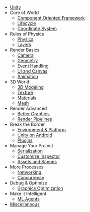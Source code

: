 * [Unity](README.md)
* Core of World
    * [Component Oriented Framework](component-oriented-framework.md)
    * [Lifecycle](lifecycle.md)
    * [Coordinate System](coordinate-system.md)
* Rules of Physics
    * [Physics](physics.md)
    * [Layers](layers.md)
* Render Basics
    * [Camera](camera.md)
    * [Geometry](geometry.md)
    * [Event Handling](event-handling.md)
    * [UI and Canvas](ui-and-canvas.md)
    * [Animation](animation.md)
* 3D World
    * [3D Modeling](3d-modeling/README.md)
    * [Texture](3d-modeling/texture.md)
    * [Materials](3d-modeling/materials.md)
    * [Mesh](3d-modeling/mesh.md)
* Render Advanced
    * [Better Graphics](better-graphics.md)
    * [Render Pipelines](render-pipelines.md)
* Break the Border
    * [Environment & Platform](environment-and-platform.md)
    * [Unity on Android](unity-on-android.md)
    * [Plugins](plugins.md)
* Manage Your Project
    * [Serialization](serialization.md)
    * [Customize Inspector](customize-inspector.md)
    * [Assets and Scenes](assets-and-scenes.md)
* More Processes
    * [Networking](networking.md)
    * [Concurrency](concurrency.md)
* Debug & Optimize
    * [Graphics Optimization](graphics-optimization.md)
* Make it Intelligent
    * [ML Agents](ml-agents.md)
* [Miscellaneous](miscellaneous.md)